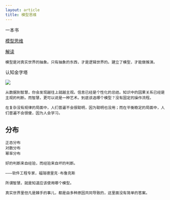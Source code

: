 ```yaml
---
layout: article
title: 模型思维
---
```


一本书

[模型思维](https://item.jd.com/12751186.html)


[解读](https://www.kebook.cn/1207/)


```
模型是对真实世界的抽象。只有抽象的东西，才是逻辑世界的。建立了模型，才能做推演。
```


认知金字塔


![](https://kebookcn.oss-cn-hangzhou.aliyuncs.com/wp-content/uploads/2019/08/2019080504332243.jpg)



```
从数据到智慧，你会发现越往上就越主观。信息已经是个性化的总结。知识中的因果关系已经是主观的判断。而智慧，更可以说是一种艺术。到底该选哪个模型？没有固定的操作流程。
```


```
在复杂没有规律的局面中，人们普遍不会很聪明，因为聪明也没用；而在平衡稳定的局面中，人们普遍不会很傻，因为人会学习。
```


## 分布

```
正态分布
对数分布
幂率分布
```

```
好的判断来自经验，而经验来自坏的判断。

———软件工程专家，福瑞德里克·布鲁克斯
```


```
所谓智慧，就是知道应该使用哪个模型。
```

```
真实世界里但凡是棘手的事儿，都是由多种原因共同导致的，这里面没有简单的答案。
```






